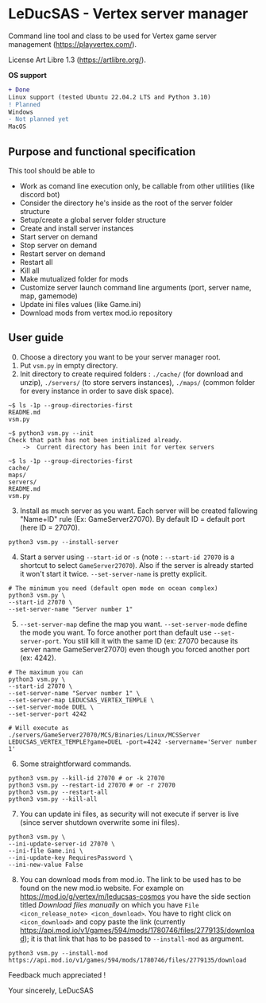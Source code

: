 # LeDucSAS - Vertex server manager
Command line tool and class to be used for Vertex game server management (https://playvertex.com/).

License Art Libre 1.3 (https://artlibre.org/).

**OS support**
```diff
+ Done
Linux support (tested Ubuntu 22.04.2 LTS and Python 3.10)
! Planned
Windows
- Not planned yet
MacOS
```

## Purpose and functional specification
This tool should be able to
- Work as comand line execution only, be callable from other utilities (like discord bot)
- Consider the directory he's inside as the root of the server folder structure
- Setup/create a global server folder structure
- Create and install server instances
- Start server on demand
- Stop server on demand
- Restart server on demand
- Restart all
- Kill all
- Make mutualized folder for mods
- Customize server launch command line arguments (port, server name, map, gamemode)
- Update ini files values (like Game.ini)
- Download mods from vertex mod.io repository


## User guide

0. Choose a directory you want to be your server manager root.
1. Put `vsm.py` in empty directory. 
2. Init directory to create required folders : `./cache/` (for download and unzip), `./servers/` (to store servers instances), `./maps/` (common folder for every 	instance in order to save disk space).
```console
~$ ls -1p --group-directories-first
README.md
vsm.py

~$ python3 vsm.py --init
Check that path has not been initialized already.
    ->  Current directory has been init for vertex servers

~$ ls -1p --group-directories-first
cache/
maps/
servers/
README.md
vsm.py
```
3. Install as much server as you want. Each server will be created fallowing "Name+ID" rule (Ex: GameServer27070). By default ID = default port (here ID = 27070). 
```console
python3 vsm.py --install-server
```
4. Start a server using `--start-id` or `-s` (note : `--start-id 27070` is a shortcut to select `GameServer27070`). Also if the server is already started it won't start it twice. `--set-server-name` is pretty explicit. 
```console
# The minimum you need (default open mode on ocean complex)
python3 vsm.py \
--start-id 27070 \
--set-server-name "Server number 1" 
```
5. `--set-server-map` define the map you want. `--set-server-mode` define the mode you want. To force another port than default use `--set-server-port`. You still kill it with the same ID (ex: 27070 because its server name GameServer27070) even though you forced another port (ex: 4242). 
```console
# The maximum you can
python3 vsm.py \
--start-id 27070 \
--set-server-name "Server number 1" \
--set-server-map LEDUCSAS_VERTEX_TEMPLE \
--set-server-mode DUEL \
--set-server-port 4242

# Will execute as
./servers/GameServer27070/MCS/Binaries/Linux/MCSServer LEDUCSAS_VERTEX_TEMPLE?game=DUEL -port=4242 -servername='Server number 1'
```
6. Some straightforward commands.
```console
python3 vsm.py --kill-id 27070 # or -k 27070
python3 vsm.py --restart-id 27070 # or -r 27070
python3 vsm.py --restart-all
python3 vsm.py --kill-all
```
7. You can update ini files, as security will not execute if server is live (since server shutdown overwrite some ini files).
```console
python3 vsm.py \
--ini-update-server-id 27070 \
--ini-file Game.ini \
--ini-update-key RequiresPassword \
--ini-new-value False
```
8. You can download mods from mod.io. The link to be used has to be found on the new mod.io website. For example on https://mod.io/g/vertex/m/leducsas-cosmos you have the side section titled _Download files manually_ on which you have `File <icon_release_note> <icon_download>`. You have to right click on `<icon_download>` and copy paste the link (currently https://api.mod.io/v1/games/594/mods/1780746/files/2779135/download); it is that link that has to be passed to `--install-mod` as argument.
```console
python3 vsm.py --install-mod https://api.mod.io/v1/games/594/mods/1780746/files/2779135/download
```

Feedback much appreciated !

Your sincerely,
LeDucSAS
